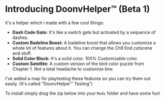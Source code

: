 # Introducing **Doonv**Helper:tm: (Beta 1)

it's a helper which i made with a few cool things:

- **Dash Code Gate:** It's like a switch gate but activated by a sequence of dashes.
- **Custom Badeline Boost:** A badeline boost that allows you customize a whole lot of features about it. You can change the Ch9 End cutscene and stuff.
- **Solid Color Block:** It's a solid color. 100% Customizable color.
- **Custom Satellite:** A custom version of the bird color puzzle from Chapter 1. Not a total headache to customize btw.

I've added a map for playtesting these features so you can try them out easily. (It's called "DoonvHelper:tm: Testing")

To install simply drag the zip below into your `Mods` folder and have some fun!
